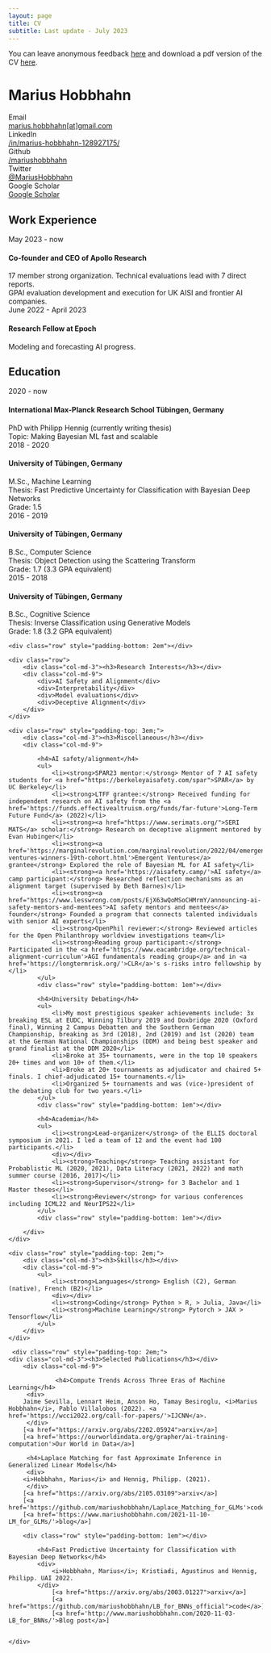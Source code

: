 ```yaml
---
layout: page
title: CV
subtitle: Last update - July 2023
---
```




You can leave anonymous feedback <a href='https://www.admonymous.co/mariushobbhahn'>here</a> and download a pdf version of the CV <a href='https://drive.google.com/file/d/1VTv2Jegkek6t6QY0-W3PDG3a7hYh5iIU/view?usp=sharing'>here</a>.

<h1>Marius Hobbhahn</h1>

<div class="contact-grid">
  <div class="contact-label">Email</div>
  <div><a href="mailto:marius.hobbhahn@gmail.com">marius.hobbhahn[at]gmail.com</a></div>
  
  <div class="contact-label">LinkedIn</div>
  <div><a href="https://www.linkedin.com/in/marius-hobbhahn-128927175/">/in/marius-hobbhahn-128927175/</a></div>
  
  <div class="contact-label">Github</div>
  <div><a href="https://github.com/mariushobbhahn">/mariushobbhahn</a></div>
  
  <div class="contact-label">Twitter</div>
  <div><a href="https://twitter.com/MariusHobbhahn">@MariusHobbhahn</a></div>
  
  <div class="contact-label">Google Scholar</div>
  <div><a href="https://scholar.google.com/citations?user=SJ1y8o0AAAAJ&hl=en">Google Scholar</a></div>
</div>

<h2 class="section-header">Work Experience</h2>
<div class="entry">
  <div class="entry-date">May 2023 - now</div>
  <div class="entry-content">
    <h4>Co-founder and CEO of Apollo Research</h4>
    <div>17 member strong organization. Technical evaluations lead with 7 direct reports.</div>
    <div>GPAI evaluation development and execution for UK AISI and frontier AI companies.</div>
  </div>
</div>

<div class="entry">
  <div class="entry-date">June 2022 - April 2023</div>
  <div class="entry-content">
    <h4>Research Fellow at Epoch</h4>
    <div>Modeling and forecasting AI progress.</div>
  </div>
</div>

<h2 class="section-header">Education</h2>
<div class="entry">
  <div class="entry-date">2020 - now</div>
  <div class="entry-content">
    <h4>International Max-Planck Research School Tübingen, Germany</h4>
    <div>PhD with Philipp Hennig (currently writing thesis)</div>
    <div class="thesis-title">Topic: Making Bayesian ML fast and scalable</div>
  </div>
</div>

<div class="entry">
  <div class="entry-date">2018 - 2020</div>
  <div class="entry-content">
    <h4>University of Tübingen, Germany</h4>
    <div>M.Sc., Machine Learning</div>
    <div class="thesis-title">Thesis: Fast Predictive Uncertainty for Classification with Bayesian Deep Networks</div>
    <div>Grade: 1.5</div>
  </div>
</div>

<div class="entry">
  <div class="entry-date">2016 - 2019</div>
  <div class="entry-content">
    <h4>University of Tübingen, Germany</h4>
    <div>B.Sc., Computer Science</div>
    <div class="thesis-title">Thesis: Object Detection using the Scattering Transform</div>
    <div>Grade: 1.7 (3.3 GPA equivalent)</div>
  </div>
</div>

<div class="entry">
  <div class="entry-date">2015 - 2018</div>
  <div class="entry-content">
    <h4>University of Tübingen, Germany</h4>
    <div>B.Sc., Cognitive Science</div>
    <div class="thesis-title">Thesis: Inverse Classification using Generative Models</div>
    <div>Grade: 1.8 (3.2 GPA equivalent)</div>
  </div>
</div>

    <div class="row" style="padding-bottom: 2em"></div>

    <div class="row">
        <div class="col-md-3"><h3>Research Interests</h3></div>
        <div class="col-md-9">
            <div>AI Safety and Alignment</div>
            <div>Interpretability</div>
            <div>Model evaluations</div>
            <div>Deceptive Alignment</div>
        </div>
    </div>

    <div class="row" style="padding-top: 3em;">
        <div class="col-md-3"><h3>Miscellaneous</h3></div>
        <div class="col-md-9">

        	<h4>AI safety/alignment</h4>
            <ul>
                <li><strong>SPAR23 mentor:</strong> Mentor of 7 AI safety students for <a href="https://berkeleyaisafety.com/spar">SPAR</a> by UC Berkeley</li>
                <li><strong>LTFF grantee:</strong> Received funding for independent research on AI safety from the <a href='https://funds.effectivealtruism.org/funds/far-future'>Long-Term Future Fund</a> (2022)</li>
                <li><strong><a href="https://www.serimats.org/">SERI MATS</a> scholar:</strong> Research on deceptive alignment mentored by Evan Hubinger</li>
                <li><strong><a href='https://marginalrevolution.com/marginalrevolution/2022/04/emergent-ventures-winners-19th-cohort.html'>Emergent Ventures</a> grantee</strong> Explored the role of Bayesian ML for AI safety</li>
                <li><strong><a href='https://aisafety.camp/'>AI safety</a> camp participant:</strong> Researched reflection mechanisms as an alignment target (supervised by Beth Barnes)</li>
                <li><strong><a href="https://www.lesswrong.com/posts/EjX63wQoMSoCHMrmY/announcing-ai-safety-mentors-and-mentees">AI safety mentors and mentees</a> founder</strong> Founded a program that connects talented individuals with senior AI experts</li>
                <li><strong>OpenPhil reviewer:</strong> Reviewed articles for the Open Philanthropy worldview investigations team</li>
				<li><strong>Reading group participant:</strong> Participated in the <a href='https://www.eacambridge.org/technical-alignment-curriculum'>AGI fundamentals reading group</a> and in <a href='https://longtermrisk.org/'>CLR</a>'s s-risks intro fellowship by </li>
            </ul>
            <div class="row" style="padding-bottom: 1em"></div>
        
<!---
            <h4>Effective Altruism</h4>
            <ul>
                <li><strong>EA Tübingen co-founder:</strong> Co-founded the <a href='https://eatuebingen.wordpress.com/'>Tübingen EA chapter</a> in 2016 and co-organized until early 2022</li>
                <li><strong>Writer</strong> on <a href='https://www.lesswrong.com/users/marius-hobbhahn'>LessWrong</a> and the <a href='https://forum.effectivealtruism.org/users/mariushobbhahn'>EA Forum</a></li>
                <li><strong>Participant/Speaker</strong> at 10+ EAG, EAGx and other EA conferences</li>
            </ul>
            <div class="row" style="padding-bottom: 1em"></div>
-->
	
            <h4>University Debating</h4>
            <ul>
                <li>My most prestigious speaker achievements include: 3x breaking ESL at EUDC, Winning Tilbury 2019 and Doxbridge 2020 (Oxford final), Winning 2 Campus Debatten and the Southern German Championship, breaking as 3rd (2018), 2nd (2019) and 1st (2020) team at the German National Championships (DDM) and being best speaker and grand finalist at the DDM 2020</li>
                <li>Broke at 35+ tournaments, were in the top 10 speakers 20+ times and won 10+ of them.</li>
                <li>Broke at 20+ tournaments as adjudicator and chaired 5+ finals. I chief-adjudicated 15+ tournaments.</li>
                <li>Organized 5+ tournaments and was (vice-)president of the debating club for two years.</li>
            </ul>
            <div class="row" style="padding-bottom: 1em"></div>
            
            <h4>Academia</h4>
            <ul>
            	<li><strong>Lead-organizer</strong> of the ELLIS doctoral symposium in 2021. I led a team of 12 and the event had 100 participants.</li>
              	<div></div>
            	<li><strong>Teaching</strong> Teaching assistant for Probablistic ML (2020, 2021), Data Literacy (2021, 2022) and math summer course (2016, 2017)</li>
            	<li><strong>Supervisor</strong> for 3 Bachelor and 1 Master theses</li>
                <li><strong>Reviewer</strong> for various conferences including ICML22 and NeurIPS22</li>
            </ul>
            <div class="row" style="padding-bottom: 1em"></div>

        </div>
    </div>

    <div class="row" style="padding-top: 2em;">
        <div class="col-md-3"><h3>Skills</h3></div>
        <div class="col-md-9">
        	<ul>
            	<li><strong>Languages</strong> English (C2), German (native), French (B2)</li>
              	<div></div>
            	<li><strong>Coding</strong> Python > R, > Julia, Java</li>
            	<li><strong>Machine Learning</strong> Pytorch > JAX > Tensorflow</li>
            </ul>
        </div>
    </div>
    
     <div class="row" style="padding-top: 2em;">
    <div class="col-md-3"><h3>Selected Publications</h3></div>
        <div class="col-md-9">
        
        	     <h4>Compute Trends Across Three Eras of Machine Learning</h4>
	     <div>
		Jaime Sevilla, Lennart Heim, Anson Ho, Tamay Besiroglu, <i>Marius Hobbhahn</i>, Pablo Villalobos (2022). <a href='https://wcci2022.org/call-for-papers/'>IJCNN</a>.
	     </div>
		[<a href="https://arxiv.org/abs/2202.05924">arxiv</a>]
		[<a href='https://ourworldindata.org/grapher/ai-training-computation'>Our World in Data</a>]
        
	     <h4>Laplace Matching for fast Approximate Inference in Generalized Linear Models</h4>
	     <div>
		<i>Hobbhahn, Marius</i> and Hennig, Philipp. (2021).
	     </div>
		[<a href="https://arxiv.org/abs/2105.03109">arxiv</a>]
		[<a href='https://github.com/mariushobbhahn/Laplace_Matching_for_GLMs'>code</a>]
		[<a href='https://www.mariushobbhahn.com/2021-11-10-LM_for_GLMs/'>blog</a>]

	    <div class="row" style="padding-bottom: 1em"></div>
		    
            <h4>Fast Predictive Uncertainty for Classification with Bayesian Deep Networks</h4>
            <div>
                <i>Hobbhahn, Marius</i>; Kristiadi, Agustinus and Hennig, Philipp. UAI 2022.
            </div>
                [<a href="https://arxiv.org/abs/2003.01227">arxiv</a>]
                [<a href="https://github.com/mariushobbhahn/LB_for_BNNs_official">code</a>]
                [<a href='http://www.mariushobbhahn.com/2020-11-03-LB_for_BNNs/'>Blog post</a>]
                
            
    </div>

</div>

